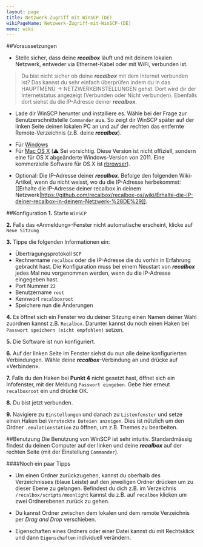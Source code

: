 ```yaml
---
layout: page
title: Netzwerk Zugriff mit WinSCP (DE)
wikiPageName: Netzwerk-Zugriff-mit-WinSCP-(DE)
menu: wiki
---
```


##Voraussetzungen
* Stelle sicher, dass deine ***recalbox*** läuft und mit deinem lokalen Netzwerk, entweder via Ethernet-Kabel oder mit WiFi, verbunden ist.  
  
> Du bist nicht sicher ob deine ***recalbox*** mit dem Internet verbunden ist? Das kannst du sehr einfach überprüfen indem du in das HAUPTMENÜ -> NETZWERKEINSTELLUNGEN gehst. Dort wird dir der Internetstatus angezeigt (Verbunden oder Nicht verbunden). Ebenfalls dort siehst du die IP-Adresse deiner ***recalbox***.  
  
* Lade dir WinSCP herunter und installiere es. Wähle bei der Frage zur Benutzerschnittstelle  `Commander` aus. So zeigt dir WinSCP später auf der linken Seite deinen lokalen PC an und auf der rechten das entfernte Remote-Verzeichnis (z.B. deine ***recalbox***).  
  
 - Für [Windows](http://winscp.net/)
 - Für [Mac OS X](http://www.mediafire.com/download/w5d794zbnwv3dkj/WinSCP.zip) (:warning: Sei vorsichtig. Diese Version ist nicht offiziell, sondern eine für OS X abgeänderte Windows-Version von 2011. Eine kommerzielle Software für OS X ist [rbrowser](http://www.rbrowser.com/)).  
  
* Optional: Die IP-Adresse deiner ***recalbox***. Befolge den folgenden Wiki-Artikel, wenn du nicht weisst, wo du die IP-Adresse herbekommst:  [[Erhalte die IP-Adresse deiner recalbox in deinem Netzwerk|https://github.com/recalbox/recalbox-os/wiki/Erhalte-die-IP-deiner-recalbox-in-deinem-Netzwerk-%28DE%29]].  
  
##Konfiguration 
**1.** Starte `WinSCP`  
  
**2.** Falls das «Anmeldung»-Fenster nicht automatische erscheint, klicke auf `Neue Sitzung`  
  
**3.** Tippe die folgenden Informationen ein:  
 - Übertragungsprotokoll `SCP`
 - Rechnername `recalbox` oder die IP-Adresse die du vorhin in Erfahrung gebracht hast. Die Konfiguration muss bei einem Neustart von ***recalbox*** jedes Mal neu vorgenommen werden, wenn du die IP-Adresse eingegeben hast.
 - Port Nummer `22`
 - Benutzername `root`
 - Kennwort `recalboxroot`
 - Speichere nun die Änderungen  
  
**4.** Es öffnet sich ein Fenster wo du deiner Sitzung einen Namen deiner Wahl zuordnen kannst z.B. `Recalbox`. Darunter kannst du noch einen Haken bei `Passwort speichern (nicht empfohlen)` setzen.   

**5.** Die Software ist nun konfiguriert. 
   
**6.** Auf der linken Seite im Fenster siehst du nun alle deine konfigurierten Verbindungen. Wähle deine ***recalbox***-Verbindung an und drücke auf «Verbinden».  
  
**7.** Falls du den Haken bei **Punkt 4** nicht gesetzt hast, öffnet sich ein Infofenster, mit der Meldung `Passwort eingeben`. Gebe hier erneut `recalboxroot` ein und drücke OK.
    
**8.** Du bist jetzt verbunden.  
  
**9.** Navigiere zu `Einstellungen` und danach zu `Listenfenster` und setze einen Haken bei `Versteckte Dateien anzeigen`. Dies ist nützlich um den Ordner `.emulationstation` zu öffnen, um z.B. Themes zu bearbeiten.  

##Benutzung
Die Benutzung von WinSCP ist sehr intuitiv. Standardmässig findest du deinen Computer auf der linken und deine ***recalbox*** auf der rechten Seite (mit der Einstellung `Commander`).  

####Noch ein paar Tipps  
  
* Um einen Ordner zurückzugehen, kannst du oberhalb des Verzeichnisses (blaue Leiste) auf den jeweiligen Ordner drücken um zu dieser Ebene zu gelangen. Befindest du dich z.B. im Verzeichnis `/recalbox/scripts/moonlight` kannst du z.B. auf `recalbox` klicken um zwei Ordnerebenen zurück zu gehen.  

* Du kannst Ordner zwischen dem lokalen und dem remote Verzeichnis per _Drag and Drop_ verschieben.  

* Eigenschaften eines Ordners oder einer Datei kannst du mit Rechtsklick und dann `Eigenschaften` individuell verändern.  
